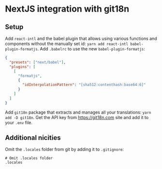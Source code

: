# NextJS integration with git18n

## Setup

Add `react-intl` and the babel plugin that allows using various functions and components without the manually set id: `yarn add react-intl babel-plugin-formatjs`. Add `.babelrc` to use the new `babel-plugin-formatjs`:

```json
{
  "presets": ["next/babel"],
  "plugins": [
    [
      "formatjs",
      {
        "idInterpolationPattern": "[sha512:contenthash:base64:6]"
      }
    ]
  ]
}
```

Add `git18n` package that extracts and manages all your translations: `yarn add -D git18n`. Get the API key from https://git18n.com site and add it to your `.env` file.

## Additional nicities

Omit the `.locales` folder from git by adding it to `.gitignore`:

```
# Omit .locales folder
.locales
```
